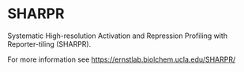 # SHARPR
Systematic High-resolution Activation and Repression Profiling with Reporter-tiling (SHARPR).

For more information see
https://ernstlab.biolchem.ucla.edu/SHARPR/
